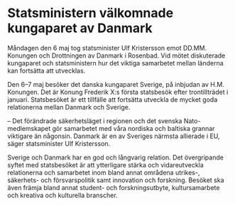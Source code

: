 # Statsministern välkomnade kungaparet av Danmark

Måndagen den 6 maj tog statsminister Ulf Kristersson emot DD.MM. Konungen och Drottningen av Danmark i Rosenbad. Vid mötet diskuterade kungaparet och statsministern hur det viktiga samarbetet mellan länderna kan fortsätta att utvecklas.


Den 6–7 maj besöker det danska kungaparet Sverige, på inbjudan av H.M. Konungen. Det är Konung Frederik X:s första statsbesök efter trontillträdet i januari. Statsbesöket är ett tillfälle att fortsätta utveckla de mycket goda relationerna mellan Danmark och Sverige.

– Det förändrade säkerhetsläget i regionen och det svenska Nato\-medlemskapet gör samarbetet med våra nordiska och baltiska grannar viktigare än någonsin. Danmark är en av Sveriges närmsta allierade i EU, säger statsminister Ulf Kristersson.

Sverige och Danmark har en god och långvarig relation. Det övergripande syftet med statsbesöket är att ytterligare stärka och vidareutveckla relationerna och samarbetet inom bland annat områdena utrikes\-, säkerhets\- och försvarspolitik samt innovation och forskning. Besöket ska även främja bland annat student\- och forskningsutbyte, kultursamarbete och kreativa och kulturella branscher.
